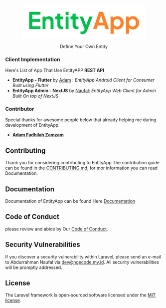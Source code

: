 <p align="center"><a href="https://laravel.com" target="_blank"><img src="https://raw.githubusercontent.com/nfal001/entityapp/master/.github/images/Logo.svg" width="400" alt="EntityApp Logo"></a></p>

<p align="center">Define Your Own Entity</p>
<!-- <p align="center">
<a href="https://github.com/laravel/framework/actions"><img src="https://github.com/laravel/framework/workflows/tests/badge.svg" alt="Build Status"></a>
<a href="https://packagist.org/packages/laravel/framework"><img src="https://img.shields.io/packagist/dt/laravel/framework" alt="Total Downloads"></a>
<a href="https://packagist.org/packages/laravel/framework"><img src="https://img.shields.io/packagist/v/laravel/framework" alt="Latest Stable Version"></a>
<a href="https://packagist.org/packages/laravel/framework"><img src="https://img.shields.io/packagist/l/laravel/framework" alt="License"></a>
</p> -->

<!-- ## About EntityApp

Laravel is a web application framework with expressive, elegant syntax. We believe development must be an enjoyable and creative experience to be truly fulfilling. Laravel takes the pain out of development by easing common tasks used in many web projects, such as:

- [Simple, fast routing engine](https://laravel.com/docs/routing).
- [Powerful dependency injection container](https://laravel.com/docs/container).
- Multiple back-ends for [session](https://laravel.com/docs/session) and [cache](https://laravel.com/docs/cache) storage.
- Expressive, intuitive [database ORM](https://laravel.com/docs/eloquent).
- Database agnostic [schema migrations](https://laravel.com/docs/migrations).
- [Robust background job processing](https://laravel.com/docs/queues).
- [Real-time event broadcasting](https://laravel.com/docs/broadcasting).

Laravel is accessible, powerful, and provides tools required for large, robust applications. -->

### Client Implementation

Here's List of App That Use EntityAPP **REST API**

- **EntityApp - Flutter** by [Adam](https://github.com/dazmy) : *EntityApp Android Client for Consumer Built using Flutter*
- **EntityApp Admin - NextJS** by [Naufal](https://github.com/nfal001): *EntityApp Web Client for Admin Built On top of NextJS* 

<!-- ## Learning Laravel

Laravel has the most extensive and thorough [documentation](https://laravel.com/docs) and video tutorial library of all modern web application frameworks, making it a breeze to get started with the framework.

You may also try the [Laravel Bootcamp](https://bootcamp.laravel.com), where you will be guided through building a modern Laravel application from scratch.

If you don't feel like reading, [Laracasts](https://laracasts.com) can help. Laracasts contains over 2000 video tutorials on a range of topics including Laravel, modern PHP, unit testing, and JavaScript. Boost your skills by digging into our comprehensive video library. -->

### Contributor

Special thanks for awesome people below that already helping me during development of EntityApp.

- **[Adam Fadhilah Zamzam](https://github.com/dazmy)**

## Contributing

Thank you for considering contributing to EntityApp The contribution guide can be found in the [CONTRIBUTING.md](#contributing), for mor information you can read Documentation.

## Documentation

Documentation of EntityApp can be found Here [Documentation](#documentation)

## Code of Conduct

please review and abide by Our [Code of Conduct](#code-of-conduct).

## Security Vulnerabilities

If you discover a security vulnerability within Laravel, please send an e-mail to Abdurrahman Naufal via [dev@ngecode.my.id](mailto:dev@ngecode.my.id). All security vulnerabilities will be promptly addressed.

## License

The Laravel framework is open-sourced software licensed under the [MIT license](https://opensource.org/licenses/MIT).

